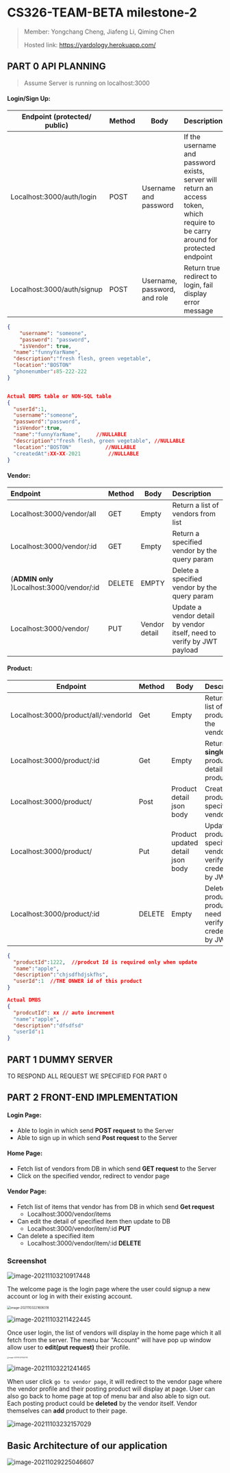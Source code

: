 # CS326-TEAM-BETA milestone-2

> Member: Yongchang Cheng, Jiafeng Li, Qiming Chen
>
> Hosted link: https://yardology.herokuapp.com/

## PART 0 API PLANNING

> Assume Server is running on localhost:3000

#### Login/Sign Up: 

| Endpoint (protected/ public) | Method | Body                         | Description                                                  |
| ---------------------------- | ------ | ---------------------------- | ------------------------------------------------------------ |
| Localhost:3000/auth/login    | POST   | Username and password        | If the username and password exists, server will return an access token, which require to be carry around for protected endpoint |
| Localhost:3000/auth/signup   | POST   | Username, password, and role | Return true redirect to login, fail display error message    |

```json
{
	"username": "someone",
	"password": "password",
	"isVendor": true,
  "name":"funnyYarName",
  "description":"fresh flesh, green vegetable",
  "location":"BOSTON"
  "phonenumber":85-222-222
}


Actual DBMS table or NON-SQL table
{
  "userId":1,  
  "username":"someone",
  "password":"password",
  "isVendor":true,
  "name":"funnyYarName",     //NULLABLE
  "description":"fresh flesh, green vegetable", //NULLABLE
  "location":"BOSTON"           //NULLABLE
  "createdAt":XX-XX-2021         //NULLABLE
}
```

#### Vendor:

| Endpoint                                   | Method | Body          | Description                                                  |
| :----------------------------------------- | ------ | ------------- | :----------------------------------------------------------- |
| Localhost:3000/vendor/all                  | GET    | Empty         | Return a list of vendors from list                           |
| Localhost:3000/vendor/:id                  | GET    | Empty         | Return a specified vendor by the query param                 |
| (**ADMIN only** )Localhost:3000/vendor/:id | DELETE | EMPTY         | Delete a specified vendor by the query param                 |
| Localhost:3000/vendor/                     | PUT    | Vendor detail | Update a vendor detail by vendor itself, need to verify by JWT payload |



#### Product:

| Endpoint                             | Method | Body                             | Description                                                  |
| ------------------------------------ | ------ | -------------------------------- | ------------------------------------------------------------ |
| Localhost:3000/product/all/:vendorId | Get    | Empty                            | Return the list of product by the vendorId                   |
| Localhost:3000/product/:id           | Get    | Empty                            | Return a **single** product detail by product id             |
| Localhost:3000/product/              | Post   | Product detail json body         | Create a product to specified vendor                         |
| Localhost:3000/product/              | Put    | Product updated detail json body | Update a product to specified vendor verify the credential by JWT |
| Localhost:3000/product/:id           | DELETE | Empty                            | Delete a product by product id, need to verify the credential by JWT |

```json
{
  "productId":1222,  //prodcut Id is required only when update
  "name":"apple",
  "description":"chjsdfhdjskfhs",
  "userId":1  //THE ONWER id of this product
}

Actual DMBS
{
  "prodcutId": xx // auto increment
  "name":"apple",
  "description":"dfsdfsd"
  "userId":1
}
```

## PART 1 DUMMY SERVER

TO RESPOND ALL REQUEST WE SPECIFIED FOR PART 0



## PART 2 FRONT-END IMPLEMENTATION 

#### Login Page:

- Able to login in which send **POST request** to the Server
- Able to sign up in which send **Post request** to the Server

#### Home Page:

- Fetch list of vendors from DB in which send **GET request** to the Server
- Click on the specified vendor, redirect to vendor page 

#### Vendor Page:

- Fetch list of items that vendor has from DB in which send **Get request** 
  - Localhost:3000/vendor/items
- Can edit the detail of specified item then update to DB
  - Localhost:3000/vendor/item/:id  **PUT**
- Can delete a specified item
  - Localhost:3000/vendor/item/:id **DELETE**

### Screenshot

![image-20211103210917448](https://tva1.sinaimg.cn/large/008i3skNgy1gw2uhrdqgmj316x0u040a.jpg)

The welcome page is the login page where the user could signup a new account or log in with their existing account.

<img src="https://tva1.sinaimg.cn/large/008i3skNgy1gw2wf52ryyj313u0oatai.jpg" alt="image-20211103221606318" style="zoom:50%;" />

![image-20211103211422445](https://tva1.sinaimg.cn/large/008i3skNgy1gw2umx0hcwj316m0u0jvx.jpg)

Once user login, the list of vendors will display in the home page which it all fetch from the server. The menu bar "Account" will have pop up window allow user to **edit(put request)** their profile.

<img src="https://tva1.sinaimg.cn/large/008i3skNgy1gw2uny7o64j30rm0s0myr.jpg" alt="image-20211103211522720" style="zoom:25%;" />





![image-20211103221241465](https://tva1.sinaimg.cn/large/008i3skNgy1gw2wbkzzh4j318g0u0jts.jpg)

When user click `go to vendor page`, it will redirect to the vendor page where the vendor profile and their posting product will display at page. User can also go back to home page at top of menu bar and also able to sign out. Each posting product could be **deleted** by the vendor itself. Vendor themselves can **add** product to their page.

![image-20211103232157029](https://tva1.sinaimg.cn/large/008i3skNgy1gw2ybmuic1j30ri0imjrx.jpg)





## Basic Architecture of our application 

![image-20211029225046607](https://tva1.sinaimg.cn/large/008i3skNgy1gvx5bq7hqnj30ib05lt8r.jpg)

